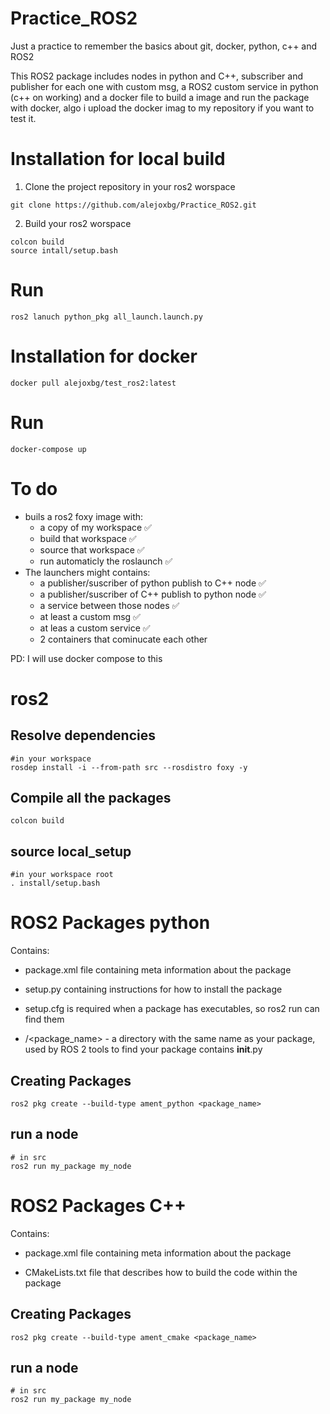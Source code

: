 # Practice_ROS2
Just a practice to remember the basics about git, docker, python, c++ and ROS2

This ROS2 package includes nodes in python and C++, subscriber and publisher for each one with custom msg, a ROS2 custom service in python (c++ on working) and a docker file to build a image and run the package with docker, algo i upload the docker imag to my repository if you want to test it. 


# Installation for local build

1. Clone the project repository in your ros2 worspace

```
git clone https://github.com/alejoxbg/Practice_ROS2.git
```

2. Build your ros2 worspace 
```
colcon build
source intall/setup.bash
```
# Run
```
ros2 lanuch python_pkg all_launch.launch.py
```

# Installation for docker
```
docker pull alejoxbg/test_ros2:latest
```

# Run
```
docker-compose up
```


# To do


- buils a ros2 foxy image with:
    - a copy of my workspace  ✅
    - build that workspace ✅
    - source that workspace ✅
    - run automaticly the roslaunch ✅
- The launchers might contains:
    - a publisher/suscriber of python publish to C++ node ✅
    - a publisher/suscriber of C++ publish to python node ✅
    - a service between those nodes ✅
    - at least a custom msg ✅
    - at leas a custom service ✅
    - 2 containers that cominucate each other 

PD: I will use docker compose to this


# ros2

## Resolve dependencies
```
#in your workspace
rosdep install -i --from-path src --rosdistro foxy -y
```

## Compile all the packages
```
colcon build
```
## source local_setup
```
#in your workspace root
. install/setup.bash
```

# ROS2 Packages python

Contains:

- package.xml file containing meta information about the package

- setup.py containing instructions for how to install the package

- setup.cfg is required when a package has executables, so ros2 run can find them

- /<package_name> - a directory with the same name as your package, used by ROS 2 tools to find your package contains __init__.py

## Creating Packages
```
ros2 pkg create --build-type ament_python <package_name>
```

## run a node
```
# in src
ros2 run my_package my_node
```
# ROS2 Packages C++

Contains:

- package.xml file containing meta information about the package

- CMakeLists.txt file that describes how to build the code within the package


## Creating Packages
```
ros2 pkg create --build-type ament_cmake <package_name>
```

## run a node
```
# in src
ros2 run my_package my_node
```
